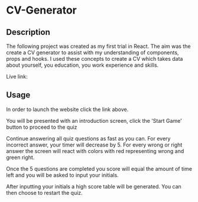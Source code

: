 # CV-Generator

## Description

The following project was created as my first trial in React. The aim was the create a CV generator to assist with my understanding of components, props and hooks. I used these concepts to create a CV which takes data about yourself, you education, you work experience and skills.

Live link:

## Usage

In order to launch the website click the link above.

You will be presented with an introduction screen, click the 'Start Game' button to proceed to the quiz

Continue answering all quiz questions as fast as you can. For every incorrect answer, your timer will decrease by 5. For every wrong or right answer the screen will react with colors with red representing wrong and green right.

Once the 5 questions are completed you score will equal the amount of time left and you will be asked to input your initials.

After inputting your initials a high score table will be generated. You can then choose to restart the quiz.
